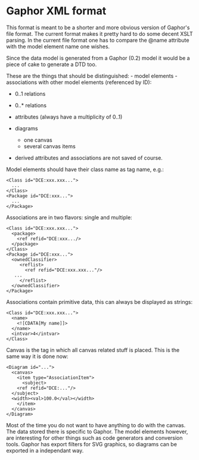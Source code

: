 # Gaphor XML format

This format is meant to be a shorter and more obvious version of
Gaphor's file format. The current format makes it pretty hard to do
some decent XSLT parsing. In the current file format one has to compare
the @name attribute with the model element name one wishes.

Since the data model is generated from a Gaphor (0.2) model it would be
a piece of cake to generate a DTD too.

These are the things that should be distinguished: - model elements -
associations with other model elements (referenced by ID):

-   0..1 relations
-   0..\* relations

-   attributes (always have a multiplicity of 0..1)
-   diagrams
    -   one canvas
    -   several canvas items
-   derived attributes and associations are not saved of course.

Model elements should have their class name as tag name, e.g.:

    <Class id="DCE:xxx.xxx...">
      ...
    </Class>
    <Package id="DCE:xxx...">
      ...
    </Package>

Associations are in two flavors: single and multiple:

    <Class id="DCE:xxx.xxx...">
      <package>
        <ref refid="DCE:xxx.../>
      </package>
    </Class>
    <Package id="DCE:xxx...">
      <ownedClassifier>
         <reflist>
           <ref refid="DCE:xxx.xxx..."/>
       ...
         </reflist>
      </ownedClassifier>
    </Package>

Associations contain primitive data, this can always be displayed as
strings:

    <Class id="DCE:xxx.xxx...">
      <name>
        <![CDATA[My name]]>
      </name>
      <intvar>4</intvar>
    </Class>

Canvas is the tag in which all canvas related stuff is placed. This is
the same way it is done now:

    <Diagram id="...">
      <canvas>
        <item type="AssociationItem">
          <subject>
        <ref refid="DCE:..."/>
      </subject>
      <width><val>100.0</val></width>
        </item>
      </canvas>
    </Diagram>

Most of the time you do not want to have anything to do with the canvas.
The data stored there is specific to Gaphor. The model elements however,
are interesting for other things such as code generators and conversion
tools. Gaphor has export filters for SVG graphics, so diagrams can be
exported in a independant way.
